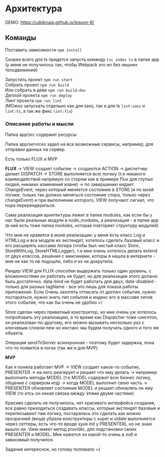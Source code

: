 # Архитектура

DEMO: https://udobnaja.github.io/lesson-8/

## Команды

Поставить зависимости `npm install` <br>

Скорее всего для ts придется запусть команду `tsc index ts` в папке app 
(у меня не получилось так, чтобы Webpack это ел без лишних телодвижений)

Запустить проект `npm run start` <br>
Собрать проект `npm run build` <br>
Или собрать в деве `npm run build:dev` <br>
Деплой проекта `npm run deploy` <br>
Линт проекта `npm run lint` <br>
(МОжно запускать отдельно как для sass, так и для ts `lint:sass` и `lint:ts`, а так же фикс `lint:fix`)

### Описание работы и мысли

Папка app/src содержит ресурсы

Папка app/services задел на все возможные сервисы, например, для отправки данных на сервер.

Есть только FLUX и MVP

**FLUX** -> VIEW создает событие -> создаются ACTION -> диспетчер делает DISPATCH -> STORE выполняется всю логику (т.е никакого взаимодействий напрямую со стором
как в примере Flux для глупых людей, никаких изменений извне) -> по завершению кидает ChangeEvent, через который меняется состояние в STORE (и по моей логике, только так должно меняться состояние стора, только через changeEvent) и при выполнение которого, VIEW получают сигнал,
что пора перерендериться.

Сама реализация архитектуры лежит в папке modules, как если бы у нас были реальные модули в node_modules, а реализация - в папке app
(в ней есть тоже папка modules, которая повторяет структуру модулей)

Что мне не нравится в моей реализации: у меня есть класс Log и HTMLLog и все модули их экстендят,
хотелось сделать базовый класс и его расширять кассами логера (чтобы был чистый класс Store, StoreWithLog, StoreHTMLLogger), т.е мне очень хотелось делать extend от двух классов,
решения с миксинами, которы я нашла в интернете - мне не как то не подошли, либо я их не докрутила.

Рендер VIEW для FLUX способен выдержать только один уровень, с вложенностями он работать не будет, но для реализации этого должно быть достаточно.
data-bind не будет работать для двух, data-disabled - только для разных tagName - все это лишь для показа работы приложения.
Если Очень захотеть отписать от диспач события, нужно постараться, нужно знать тип события и индекс его в массиве типов этого события,
что как бы очень не удобно =/

Store сделан через приватный конструктор, но мне очень уж хотелось попробовать эту реализацию,
в то время как Dispatcher тоже синглтон, он реализован по-другому, его можно вызывать несколько раз с ключевым словом new
но инстанс мы будем получать одного и того же объекта.

Операция sendToServer асинхронная - поэтому будет задержка, пока что-то появится в логах (так же и для MVP)

**MVP**

Как я поняла работает MVP -> VIEW создает какое-то событие, PRESENTER -> на него реагирует и решает что ему делать ->
например выполнить методы MODEL (т.е MODEL содержит всю бизнес логику, общение с сервером итд) -> когда MODEL выполнит свою часть -> PRESENTER
обновляет состояние MODEL и решает обновлять ли ему VIEW (то етсь он некая связка между этими двумя частями)

Красиво сделать не получилось, нет красивого интерфейса создания, все равно приходиться создавать классы, которые экстендят базовые и
переписывают там логику, постаралась это сделать как можно прозрачней (везде убрала конструкторы с super и uldate выполняется через сеттеры, есть что-то вроде хука init у PRESENTER),
но не знаю вышло ли. View имеет метод provider, для подстановки своих
PRESENTER и MODEL.
Мне кажется он какой-то очень в лоб и зависимый получился.

Задание интересное, но голову поломало =)


